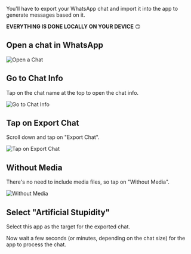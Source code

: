 You'll have to export your WhatsApp chat and import it into the app to generate messages based on it.

**EVERYTHING IS DONE LOCALLY ON YOUR DEVICE** 🙃

## Open a chat in WhatsApp

![Open a Chat](resource:assets/images/ios_1.webp)

## Go to Chat Info

Tap on the chat name at the top to open the chat info.

![Go to Chat Info](resource:assets/images/ios_2.webp)

## Tap on Export Chat

Scroll down and tap on "Export Chat".

![Tap on Export Chat](resource:assets/images/ios_3.webp)

## Without Media

There's no need to include media files, so tap on "Without Media".

![Without Media](resource:assets/images/ios_4.webp)

## Select "Artificial Stupidity"

Select this app as the target for the exported chat.

Now wait a few seconds (or minutes, depending on the chat size)
for the app to process the chat.



